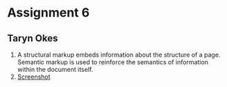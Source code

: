 # Assignment 6
## Taryn Okes
1. A structural markup embeds information about the structure of a page. Semantic markup is used to reinforce the semantics of information within the document itself.
2. [Screenshot](./images/assignment-06-screenshot.jpg)